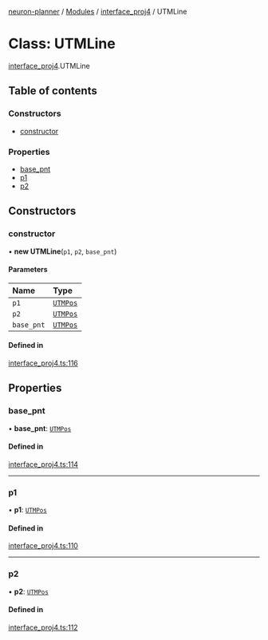 [neuron-planner](../README.md) / [Modules](../modules.md) / [interface\_proj4](../modules/interface_proj4.md) / UTMLine

# Class: UTMLine

[interface_proj4](../modules/interface_proj4.md).UTMLine

## Table of contents

### Constructors

- [constructor](interface_proj4.UTMLine.md#constructor)

### Properties

- [base\_pnt](interface_proj4.UTMLine.md#base_pnt)
- [p1](interface_proj4.UTMLine.md#p1)
- [p2](interface_proj4.UTMLine.md#p2)

## Constructors

### constructor

• **new UTMLine**(`p1`, `p2`, `base_pnt`)

#### Parameters

| Name | Type |
| :------ | :------ |
| `p1` | [`UTMPos`](interface_proj4.UTMPos.md) |
| `p2` | [`UTMPos`](interface_proj4.UTMPos.md) |
| `base_pnt` | [`UTMPos`](interface_proj4.UTMPos.md) |

#### Defined in

[interface_proj4.ts:116](https://github.com/vtol-neuron/neuron-planner/blob/4fe8ba4/src/js/interface_proj4.ts#L116)

## Properties

### base\_pnt

• **base\_pnt**: [`UTMPos`](interface_proj4.UTMPos.md)

#### Defined in

[interface_proj4.ts:114](https://github.com/vtol-neuron/neuron-planner/blob/4fe8ba4/src/js/interface_proj4.ts#L114)

___

### p1

• **p1**: [`UTMPos`](interface_proj4.UTMPos.md)

#### Defined in

[interface_proj4.ts:110](https://github.com/vtol-neuron/neuron-planner/blob/4fe8ba4/src/js/interface_proj4.ts#L110)

___

### p2

• **p2**: [`UTMPos`](interface_proj4.UTMPos.md)

#### Defined in

[interface_proj4.ts:112](https://github.com/vtol-neuron/neuron-planner/blob/4fe8ba4/src/js/interface_proj4.ts#L112)
